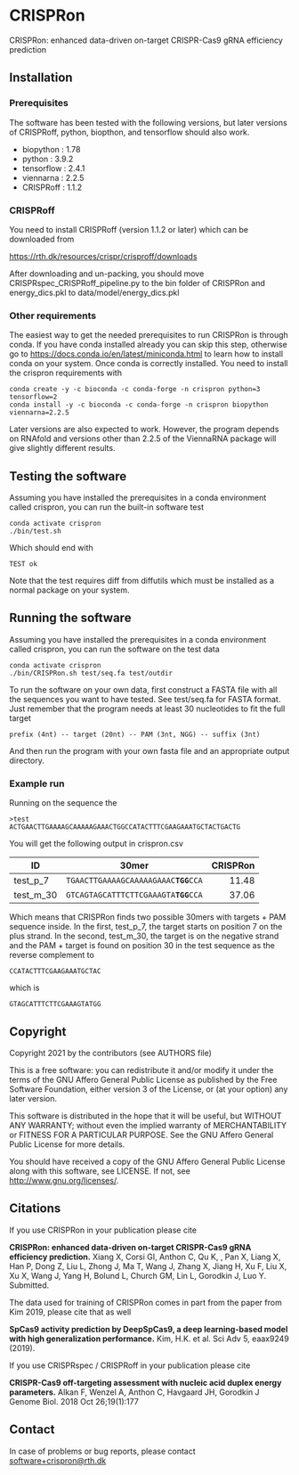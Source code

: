 # CRISPRon
CRISPRon: enhanced data-driven on-target CRISPR-Cas9 gRNA efficiency prediction

## Installation

### Prerequisites
The software has been tested with the following versions, but later versions of
CRISPRoff, python, biopthon, and tensorflow should also work.

* biopython  : 1.78 
* python     : 3.9.2
* tensorflow : 2.4.1
* viennarna  : 2.2.5
* CRISPRoff  : 1.1.2

### CRISPRoff
You need to install CRISPRoff (version 1.1.2 or later) which can be downloaded from 

https://rth.dk/resources/crispr/crisproff/downloads

After downloading and un-packing, you should move
CRISPRspec_CRISPRoff_pipeline.py to the bin folder of CRISPRon and
energy_dics.pkl to data/model/energy_dics.pkl

### Other requirements

The easiest way to get the needed prerequisites to run CRISPRon is through
conda. If you have conda installed already you can skip this step, otherwise go
to https://docs.conda.io/en/latest/miniconda.html to learn how to install conda
on your system. Once conda is correctly installed. You need to install the
crispron requirements with

	conda create -y -c bioconda -c conda-forge -n crispron python=3 tensorflow=2
	conda install -y -c bioconda -c conda-forge -n crispron biopython viennarna=2.2.5

Later versions are also expected to work. However, the program depends on
RNAfold and versions other than 2.2.5 of the ViennaRNA package will give
slightly different results.

## Testing the software
Assuming you have installed the prerequisites in a conda environment called
crispron, you can run the built-in software test

	conda activate crispron
	./bin/test.sh

Which should end with

	TEST ok

Note that the test requires diff from diffutils which must be installed as a
normal package on your system.

## Running the software
Assuming you have installed the prerequisites in a conda environment called
crispron, you can run the software on the test data

	conda activate crispron
	./bin/CRISPRon.sh test/seq.fa test/outdir

To run the software on your own data, first construct a FASTA file with all the
sequences you want to have tested. See test/seq.fa for FASTA format. Just
remember that the program needs at least 30 nucleotides to fit the full target

	prefix (4nt) -- target (20nt) -- PAM (3nt, NGG) -- suffix (3nt)

And then run the program with your own fasta file and an appropriate output
directory.

### Example run

Running on the sequence the 

	>test
	ACTGAACTTGAAAAGCAAAAAGAAACTGGCCATACTTTCGAAGAAATGCTACTGACTG

You will get the following output in crispron.csv

| ID        | 30mer                                    | CRISPRon  |
| --------- | ---------------------------------------- | ---------:|
| test_p_7  | `TGAACTTGAAAAGCAAAAAGAAAC`**`TGG`**`CCA` | 11.48     |
| test_m_30 | `GTCAGTAGCATTTCTTCGAAAGTA`**`TGG`**`CCA` | 37.06     |

Which means that CRISPRon finds two possible 30mers with targets + PAM sequence
inside. In the first, test_p_7, the target starts on position 7 on the plus
strand. In the second, test_m_30, the target is on the negative strand and the
PAM + target is found on position 30 in the test sequence as the reverse
complement to 

	CCATACTTTCGAAGAAATGCTAC

which is

	GTAGCATTTCTTCGAAAGTATGG


## Copyright

Copyright 2021 by the contributors (see AUTHORS file)

This is a free software: you can redistribute it and/or modify it under the
terms of the GNU Affero General Public License as published by the Free Software
Foundation, either version 3 of the License, or (at your option) any later
version.

This software is distributed in the hope that it will be useful, but WITHOUT
ANY WARRANTY; without even the implied warranty of MERCHANTABILITY or FITNESS
FOR A PARTICULAR PURPOSE. See the GNU Affero General Public License for more details.

You should have received a copy of the GNU Affero General Public License along with
this software, see LICENSE. If not, see http://www.gnu.org/licenses/.

## Citations

If you use CRISPRon in your publication please cite

**CRISPRon: enhanced data-driven on-target CRISPR-Cas9 gRNA efficiency prediction.** Xiang X, Corsi GI, Anthon C, Qu K, , Pan X, Liang X, Han P, Dong Z, Liu L, Zhong J, Ma T, Wang J, Zhang X, Jiang H, Xu F, Liu X, Xu X, Wang J, Yang H, Bolund L, Church GM, Lin L, Gorodkin J, Luo Y. Submitted.

The data used for training of CRISPRon comes in part from the paper from Kim
2019, please cite that as well

**SpCas9 activity prediction by DeepSpCas9, a deep learning-based model with high generalization performance.** Kim, H.K. et al. Sci Adv 5, eaax9249 (2019).

If you use CRISPRspec / CRISPRoff in your publication please cite

**CRISPR-Cas9 off-targeting assessment with nucleic acid duplex energy parameters.** Alkan F, Wenzel A, Anthon C, Havgaard JH, Gorodkin J Genome Biol.
2018 Oct 26;19(1):177


## Contact

In case of problems or bug reports, please contact <software+crispron@rth.dk>

